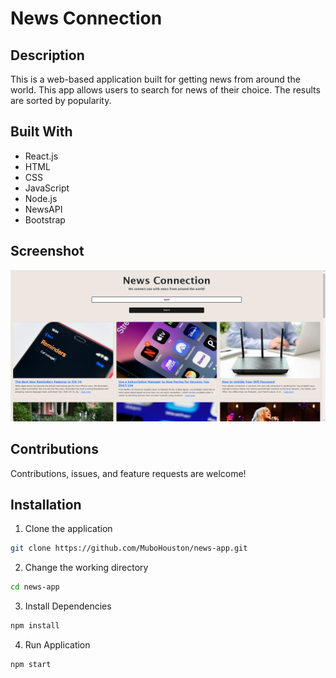 # News Connection

## Description 
This is a web-based application built for getting news from around the world. This app allows users to search for news of their choice. The results are sorted by popularity. 

## Built With
- React.js
- HTML
- CSS
- JavaScript
- Node.js
- NewsAPI
- Bootstrap

## Screenshot
![Website](assets/images/Screenshot.png)

## Contributions 
Contributions, issues, and feature requests are welcome!

## Installation
1. Clone the application
```bash
git clone https://github.com/MuboHouston/news-app.git
```

2. Change the working directory
```bash
cd news-app
```

3. Install Dependencies
```bash
npm install
```

4. Run Application
```bash
npm start
```
